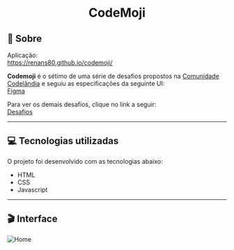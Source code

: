 # <div align="center">CodeMoji</div>

## 📃 Sobre
Aplicação: <br>
<https://renans80.github.io/codemoji/>

**Codemoji** é o sétimo de uma série de desafios propostos na [Comunidade Codelândia](https://discord.gg/QevDJqCzaY) e seguiu as especificações da seguinte UI: <br>
[Figma](https://www.figma.com/file/Yb9IBH56g7T1hdIyZ3BMNO/Desafios---Codel%C3%A2ndia?type=design&node-id=10048-2&mode=design)

Para ver os demais desafios, clique no link a seguir: <br>
[Desafios](https://renans80.github.io/desafios-codelandia/)

---

## 💻 Tecnologias utilizadas 
O projeto foi desenvolvido com as tecnologias abaixo: <br>

* HTML
* CSS
* Javascript


---

## 🎬 Interface
![Home](https://ik.imagekit.io/zqxyh6u3ylz/CodeMoji/desafio8_AuhKF3wEp.jpg?updatedAt=1703874869809)



